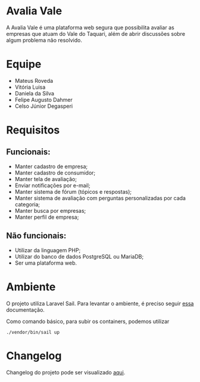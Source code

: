 # Avalia Vale

A Avalia Vale é uma plataforma web segura que possibilita avaliar as empresas que atuam do Vale do Taquari, além de abrir discussões sobre algum problema não resolvido.

# Equipe

- Mateus Roveda
- Vitória Luisa
- Daniela da Silva
- Felipe Augusto Dahmer
- Celso Júnior Degasperi

# Requisitos
## Funcionais:

- Manter cadastro de empresa;
- Manter cadastro de consumidor;
- Manter tela de avaliação;
- Enviar notificações por e-mail;
- Manter sistema de fórum (tópicos e respostas);
- Manter sistema de avaliação com perguntas personalizadas por cada categoria;
- Manter busca por empresas;
- Manter perfil de empresa;

## Não funcionais:

- Utilizar da linguagem PHP;
- Utilizar do banco de dados PostgreSQL ou MariaDB;
- Ser uma plataforma web.

# Ambiente
O projeto utiliza Laravel Sail. Para levantar o ambiente, é preciso seguir [essa](https://laravel.com/docs/9.x/sail#installation) documentação.

Como comando básico, para subir os containers, podemos utilizar
```
./vendor/bin/sail up
```

# Changelog
Changelog do projeto pode ser visualizado [aqui](https://github.com/mateusrovedaa/avaliavale/blob/dc231f07fe72c6955ffbf2b6c82b04f468393d7c/CHANGELOG.md).
